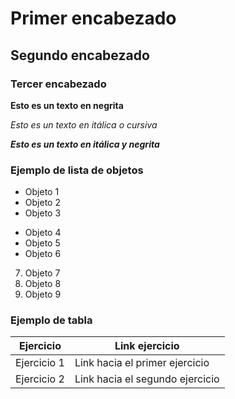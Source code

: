 # Primer encabezado

## Segundo encabezado

### Tercer encabezado

**Esto es un texto en negrita**

_Esto es un texto en itálica o cursiva_

_**Esto es un texto en itálica y negrita**_

### Ejemplo de lista de objetos
- Objeto 1
- Objeto 2 
- Objeto 3
* Objeto 4
* Objeto 5
* Objeto 6
7. Objeto 7
8. Objeto 8
9. Objeto 9

### Ejemplo de tabla

| Ejercicio | Link ejercicio |
| ------------- | ------------- |
| Ejercicio 1  | Link hacia el primer ejercicio  |
| Ejercicio 2  | Link hacia el segundo ejercicio  |
